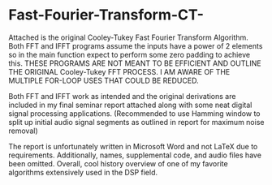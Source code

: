 # Fast-Fourier-Transform-CT-
Attached is the original Cooley-Tukey Fast Fourier Transform Algorithm.  Both FFT and IFFT programs assume the inputs have a power of 2 elements
so in the main function expect to perform some zero padding to achieve this.   THESE PROGRAMS ARE NOT MEANT TO BE EFFICIENT AND OUTLINE THE ORIGINAL Cooley-Tukey FFT PROCESS.  I AM AWARE OF THE MULTIPLE FOR-LOOP USES THAT COULD BE REDUCED.

Both FFT and IFFT work as intended and the original derivations are included in my final seminar report attached along with some neat digital signal processing applications.  (Recommended to use Hamming window to split up initial audio signal segments as outlined in report for maximum noise removal)

The report is unfortunately written in Microsoft Word and not LaTeX due to requirements.  Additionally, names, supplemental code, and audio files have been omitted.
Overall, cool history overview of one of my favorite algorithms extensively used in the DSP field.  
